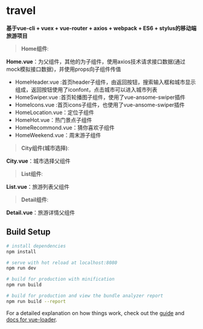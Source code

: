 # travel

**基于vue-cli + vuex + vue-router + axios + webpack + ES6 + stylus的移动端旅游项目**  

>**Home组件**:

**Home.vue**：为父组件，其他的为子组件，使用axios技术请求接口数据(通过mock模拟接口数据)，并使用props向子组件传值

 - HomeHeader.vue :首页header子组件，由返回按钮，搜索输入框和城市显示组成，返回按钮使用了iconfont，点击城市可以进入城市列表
 - HomeSwiper.vue :首页轮播图子组件，使用了vue-ansome-swiper插件
 - HomeIcons.vue :首页icons子组件，也使用了vue-ansome-swiper插件
 - HomeLocation.vue：定位子组件
 - HomeHot.vue：热门景点子组件
 - HomeRecommond.vue：猜你喜欢子组件
 - HomeWeekend.vue：周末游子组件


>**City组件(城市选择)**:

**City.vue**：城市选择父组件


>**List组件**:

**List.vue**：旅游列表父组件

 
>**Detail组件**:

**Detail.vue**：旅游详情父组件


## Build Setup

``` bash
# install dependencies
npm install

# serve with hot reload at localhost:8080
npm run dev

# build for production with minification
npm run build

# build for production and view the bundle analyzer report
npm run build --report
```

For a detailed explanation on how things work, check out the [guide](http://vuejs-templates.github.io/webpack/) and [docs for vue-loader](http://vuejs.github.io/vue-loader).
